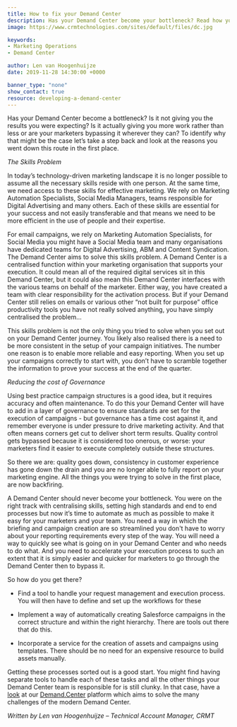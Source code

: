 ```yaml
---
title: How to fix your Demand Center
description: Has your Demand Center become your bottleneck? Read how you can fix it.
image: https://www.crmtechnologies.com/sites/default/files/dc.jpg

keywords:
- Marketing Operations
- Demand Center

author: Len van Hoogenhuijze
date: 2019-11-28 14:30:00 +0000

banner_type: "none"
show_contact: true
resource: developing-a-demand-center
---
```

Has your Demand Center become a bottleneck? Is it not giving you the results you were expecting? Is it actually giving you more work rather than less or are your marketers bypassing it wherever they can? To identify why that might be the case let’s take a step back and look at the reasons you went down this route in the first place.  

_The Skills Problem_

In today’s technology-driven marketing landscape it is no longer possible to assume all the necessary skills reside with one person. At the same time, we need access to these skills for effective marketing. We rely on Marketing Automation Specialists, Social Media Managers, teams responsible for Digital Advertising and many others. Each of these skills are essential for your success and not easily transferable and that means we need to be more efficient in the use of people and their expertise.  

For email campaigns, we rely on Marketing Automation Specialists, for Social Media you might have a Social Media team and many organisations have dedicated teams for Digital Advertising, ABM and Content Syndication. The Demand Center aims to solve this skills problem. A Demand Center is a centralised function within your marketing organisation that supports your execution. It could mean all of the required digital services sit in this Demand Center, but it could also mean this Demand Center interfaces with the various teams on behalf of the marketer. Either way, you have created a team with clear responsibility for the activation process. But if your Demand Center still relies on emails or various other “not built for purpose” office productivity tools you have not really solved anything, you have simply centralised the problem… 

This skills problem is not the only thing you tried to solve when you set out on your Demand Center journey. You likely also realised there is a need to be more consistent in the setup of your campaign initiatives. The number one reason is to enable more reliable and easy reporting. When you set up your campaigns correctly to start with, you don’t have to scramble together the information to prove your success at the end of the quarter.  

_Reducing the cost of Governance_ 

Using best practice campaign structures is a good idea, but it requires accuracy and often maintenance. To do this your Demand Center will have to add in a layer of governance to ensure standards are set for the execution of campaigns - but governance has a time cost against it, and remember everyone is under pressure to drive marketing activity. And that often means corners get cut to deliver short term results. Quality control gets bypassed because it is considered too onerous, or worse: your marketers find it easier to execute completely outside these structures.  

So there we are: quality goes down, consistency in customer experience has gone down the drain and you are no longer able to fully report on your marketing engine. All the things you were trying to solve in the first place, are now backfiring.  

A Demand Center should never become your bottleneck. You were on the right track with centralising skills, setting high standards and end to end processes but now it’s time to automate as much as possible to make it easy for your marketers and your team. You need a way in which the briefing and campaign creation are so streamlined you don't have to worry about your reporting requirements every step of the way. You will need a way to quickly see what is going on in your Demand Center and who needs to do what. And you need to accelerate your execution process to such an extent that it is simply easier and quicker for marketers to go through the Demand Center then to bypass it.  

So how do you get there?  

* Find a tool to handle your request management and execution process. You will then have to define and set up the workflows for these 

* Implement a way of automatically creating Salesforce campaigns in the correct structure and within the right hierarchy. There are tools out there that do this. 

* Incorporate a service for the creation of assets and campaigns using templates. There should be no need for an expensive resource to build assets manually.  

Getting these processes sorted out is a good start. You might find having separate tools to handle each of these tasks and all the other things your Demand Center team is responsible for is still clunky. In that case, have a [look](https://www.demand.center/) at our [Demand.Center](https://www.demand.center/) platform which aims to solve the many challenges of the modern Demand Center. 

_Written by Len van Hoogenhuijze – Technical Account Manager, CRMT_
